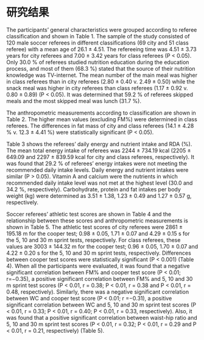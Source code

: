 # 研究结果

The participants’ general characteristics were grouped according to referee classification and shown in Table 1. The sample of the study consisted of 120 male soccer referees in different classifications (69 city and 51 class referee) with a mean age of 26.1 ± 4.51. The refereeing time was 4.51 ± 3.73 years for city referees and 7.00 ± 3.42 years for class referees (P < 0.05). Only 30.0 % of referees studied nutrition education during the education process, and most of them (68.3 %) stated that the source of their nutrition knowledge was TV-internet. The mean number of the main meal was higher in class referees than in city referees (2.80 ± 0.40 v. 2.49 ± 0.50) while the snack meal was higher in city referees than class referees (1.17 ± 0.92 v. 0.80 ± 0.89) (P < 0.05). It was determined that 59.2 % of referees skipped meals and the most skipped meal was lunch (31.7 %).

The anthropometric measurements according to classification are shown in Table 2. The higher mean values (excluding FM%) were determined in class referees. The differences in fat mass of city and class referees (14.1 ± 4.28 % v. 12.3 ± 4.41 %) were statistically significant (P < 0.05).

Table 3 shows the referees’ daily energy and nutrient intake and RDA (%). The mean total energy intake of referees was 2244 ± 734.19 kcal (2205 ± 649.09 and 2297 ± 839.59 kcal for city and class referees, respectively). It was found that 29.2 % of referees’ energy intakes were not meeting the recommended daily intake levels. Daily energy and nutrient intakes were similar (P > 0.05). Vitamin A and calcium were the nutrients in which recommended daily intake level was not met at the highest level (30.0 and 34.2 %, respectively). Carbohydrate, protein and fat intakes per body weight (kg) were determined as 3.51 ± 1.38, 1.23 ± 0.49 and 1.27 ± 0.57 g, respectively.

Soccer referees’ athletic test scores are shown in Table 4 and the relationship between these scores and anthropometric measurements is shown in Table 5. The athletic test scores of city referees were 2861 ± 195.18 m for the cooper test; 0.98 ± 0.05, 1.71 ± 0.07 and 4.29 ± 0.15 s for the 5, 10 and 30 m sprint tests, respectively. For class referees, these values are 3003 ± 144.32 m for the cooper test; 0.96 ± 0.05, 1.70 ± 0.07 and 4.22 ± 0.20 s for the 5, 10 and 30 m sprint tests, respectively. Differences between cooper test scores were statistically significant (P < 0.001) (Table 4). When all the participants were evaluated, it was found that a negative significant correlation between FM% and cooper test score (P < 0.01; r=−0.35), a positive significant correlation between FM% and 5, 10 and 30 m sprint test scores (P < 0.01, r = 0.38; P < 0.01, r = 0.38 and P < 0.01, r = 0.48, respectively). Similarly, there was a negative significant correlation between WC and cooper test score (P < 0.01; r =−0.31), a positive significant correlation between WC and 5, 10 and 30 m sprint test scores (P < 0.01, r = 0.33; P < 0.01, r = 0.40; P < 0.01, r = 0.33, respectively). Also, it was found that a positive significant correlation between waist-hip ratio and 5, 10 and 30 m sprint test scores (P < 0.01, r = 0.32; P < 0.01, r = 0.29 and P < 0.01, r = 0.21, respectively) (Table 5).
